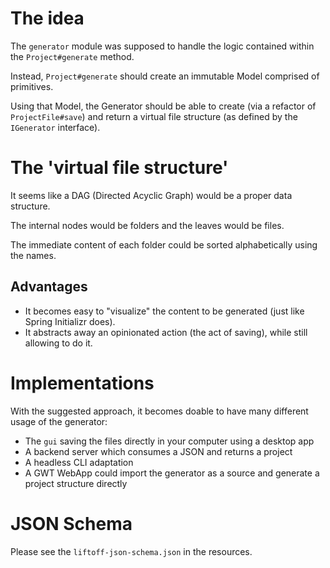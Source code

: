 # The idea
The ``generator`` module was supposed to handle the logic contained within the ``Project#generate`` method.

Instead, ``Project#generate`` should create an immutable Model comprised of primitives.

Using that Model, the Generator should be able to create (via a refactor of `ProjectFile#save`) and return a virtual file structure (as defined by the ``IGenerator`` interface).

# The 'virtual file structure'
It seems like a DAG (Directed Acyclic Graph) would be a proper data structure.

The internal nodes would be folders and the leaves would be files.

The immediate content of each folder could be sorted alphabetically using the names.

## Advantages
* It becomes easy to "visualize" the content to be generated (just like Spring Initializr does).
* It abstracts away an opinionated action (the act of saving), while still allowing to do it.

# Implementations
With the suggested approach, it becomes doable to have many different usage of the generator:
* The ``gui`` saving the files directly in your computer using a desktop app
* A backend server which consumes a JSON and returns a project
* A headless CLI adaptation
* A GWT WebApp could import the generator as a source and generate a project structure directly

# JSON Schema
Please see the ``liftoff-json-schema.json`` in the resources.